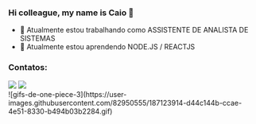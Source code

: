 ### Hi colleague, my name is Caio 👋

- 🔭 Atualmente estou trabalhando como ASSISTENTE DE ANALISTA DE SISTEMAS
- 🌱 Atualmente estou aprendendo NODE.JS / REACTJS

### Contatos:

<div>
<a href = "mailto:caaiioviictor@hotmail.com"><img src="https://img.shields.io/badge/Gmail-D14836?style=for-the-badge&logo=gmail&logoColor=white" target="_blank"></a>
<a href="https://www.linkedin.com/in/caio-rafael-84289a211/" target="_blank"><img src="https://img.shields.io/badge/-LinkedIn-%230077B5?style=for-the-badge&logo=linkedin&logoColor=white" target="_blank"></a>   
</div>
![gifs-de-one-piece-3](https://user-images.githubusercontent.com/82950555/187123914-d44c144b-ccae-4e51-8330-b494b03b2284.gif)
